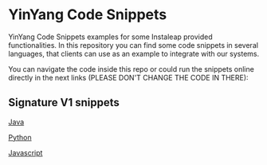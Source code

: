# YinYang Code Snippets
YinYang Code Snippets examples for some Instaleap provided functionalities. In this repository you can find some code snippets in several languages, that clients can use as an example to integrate with our systems.

You can navigate the code inside this repo or could run the snippets online directly in the next links (PLEASE DON'T CHANGE THE CODE IN THERE):

## Signature V1 snippets

[Java](https://tio.run/##fVRta9swEP7uX3EYNuwtdu2kzcuyDdquXUJJGSTblzHC1b7Eam3LSHIbE/rbs3NemjQdEwJZz909pzs98j0@oncfP6xWlsgKqQzcM7LwI1UVRvojjPr/NOiCIn9MkSJzQ9WYd33r0NHP0CT@hZgPc0NzUkfW0ojU/8CgFaWoNYxQ5LC0rKK8S0UE2qDhZWyUyOegxTz/FTojLD5vkMbW8hUKrFKJ8Q6AB6rcpQW7rSJdpga@gG33LaOqpbWjXC8TOWZqNm9QfyYVH9ux3@n362k3tvz@nBgWse2@Rrh8NBRP0RxbTFWQ7bp9izsIOsHmWXs6GJ1fcjJGap9hzlXmETn2IMNoPDhnF5sDXjUV9Ho35bo4MqcneGV2GK@5LipD2rF/Tq69Lp/kiPEgvS9yYZw9KVt3LUlosU2xvzUnbBwe3o/ltcgxdQ7b9za/6/pGblidsM0pdtfAKfrWc4QmSsC5WkRUGCFzIBfqO3u5LKopR6Q1zsnh8GfgwSSmVPnWi8FjsTxKEUPGOnK2Bf3@A6jm2gWTKPmkYZ9waZ2cTBKhgSdCJqMHeBIm4W9FcRlRvNMV0AKzIiUoNYMyTytgjUBMmeTbU7hmK0pVSE3a@o9At50doE7@4VUXuVNPUW6U1gC7FyB2zppnXuvuNPBOZz3ysDObea3TTrsVxK0uItnHoQeSZIpm0Gx6QchzEnwK6vkx4PEmai1X9v8xvLwZ3n6fXg9vh@PB1bfa8bBZ@UtH5Iz7SvWD4xUNrOWcEhZQKPkoYu5XJUtr/y7rV0hhpxeEHfTazTuuqNdre11sdT3qhYi9WWjXcqy0ocyXpfELjjVO/W/wt/@Al/dea7c@2/N6bkYtk9XqLw "Java (JDK) – Try It Online")

[Python](https://tio.run/##dVJta9swEP6uX3F4MNvMNn5J4jjQT9u6hUEpLOuXUcwlOsditmRsZasp/e2ZlNTZSjdxoLvTc6fnOakbda1kdjyKtlO9hhqHuhFbNoUt7hh7s6nFAMYQeuKHHXHocGwUcqAHbLuG4DCYpJLNCJXqgVOr5KB71EJJNmGv4JEBOII7K3CKGDGfp/Mw287icFYVFGJeVWE2yxdZzLMlIjmBxe96Qk28RG3r0jhNwzgxtolXsbV3sVlnqB47sqDb9fsv65tP5fX6Zv3188cPDnv6W4W80FYV6JrgB41mRw1rwxobwg66Xv0U3Iga1YHZ8ytwKMmLOMkxXKRbw7koFuESs2VIRYJYVInDGONUwSD28i7xnnUHtr2/MvzMRITcl1qVFmE7Pj69PZkTmbG1qKea767g7n0Al/DPEEz6krV63Xufmd7bUVN55mndwTN@AO63zXW4dH0DILlTRk/5isTLRHTGebbExpcKg7S/IZL0y5suC/7TNZj@UTTUmM4XflTTAxd7GrR3YtuTPvTy5QXmheDWOPr0JOejZ3Kss3nvX3P12fH4Gw "Python 3 – Try It Online")

[Javascript](https://tio.run/##TVJdT@MwEHzPr7AidEkFKflomwbUeznuIDoJIVHdKyzxpjGksXEcRIT623vrJkCtlSzvzqx3xn6GN2gLLZQJGslxv3cK2bSGFbpXRrIV0/jaCY2@N2S8yaXjnJ@vK9EyCqA67wrkTEFfS@AM32GramRdS0nZ1D0rpWYct7atBiNkw1SnlWyxHe/6pK7Yh8NouYK7F8zNQoB0Hs@D5GkWBrMywwDSsgySWbpIQp4sAdA9GxiFRjDIH8BYZhzGcRBGFOvwIrRxGtL6BJteoYXd5b/@5rfXD3/y2/z@5veVS@XdsbjmS40smamQvWBPOxiW09xQIyimtHwTnLT2shv1WNSKuRilWRilECziJ5o/yxbBEpJlgFkEkJWRS04OhFZsmn8RcfzRijPbY7L6OfgxgowWzWYt7wlM0MeTjxE8FXz34/v0bcVx1mrePR61q7ZQUJvhVUfSDeV8r60gni@8YYbLA8WCp53ihPGP5xjLGk2nmwHFxQZb43sVvtu/srO/hd0RxRwctFLJrKHJQb6scVrLjT@Y8OWAvXzi7Pf/AQ "JavaScript (Node.js) – Try It Online")

